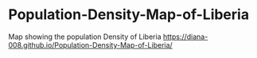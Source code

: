 # Population-Density-Map-of-Liberia
Map showing the population Density of Liberia
 https://diana-008.github.io/Population-Density-Map-of-Liberia/
